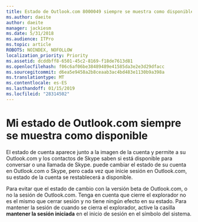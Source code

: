```yaml
---
title: Estado de Outlook.com 8000049 siempre se muestra como disponible
ms.author: daeite
author: daeite
manager: jackiesm
ms.date: 5/31/2018
ms.audience: ITPro
ms.topic: article
ROBOTS: NOINDEX, NOFOLLOW
localization_priority: Priority
ms.assetid: dcddbff8-6501-45c2-8169-f18de7613d81
ms.openlocfilehash: f06c6af06be38489489e41585da3e2e3d29dfacc
ms.sourcegitcommit: d6ea5e9458a2b8ceaab3ac4bd483e1130b9a398a
ms.translationtype: MT
ms.contentlocale: es-ES
ms.lasthandoff: 01/15/2019
ms.locfileid: "28314502"
---
```

# <a name="my-outlookcom-status-always-shows-as-available"></a>Mi estado de Outlook.com siempre se muestra como disponible

El estado de cuenta aparece junto a la imagen de la cuenta y permite a su Outlook.com y los contactos de Skype saben si está disponible para conversar o una llamada de Skype. puede cambiar el estado de su cuenta en Outlook.com o Skype, pero cada vez que inicie sesión en Outlook.com, su estado de la cuenta se restablecerá a disponible.
  
Para evitar que el estado de cambio con la versión beta de Outlook.com, o no la sesión de Outlook.com. Tenga en cuenta que cierre el explorador no es el mismo que cerrar sesión y no tiene ningún efecto en su estado. Para mantener la sesión de cuando se cierra el explorador, active la casilla **mantener la sesión iniciada** en el inicio de sesión en el símbolo del sistema. 
  

